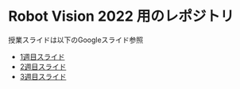 # Robot Vision 2022 用のレポジトリ  

授業スライドは以下のGoogleスライド参照

- [1週目スライド](https://docs.google.com/presentation/d/1kwZDlCVLOGyj9AHAA2AQNve19Z_pT5svijrke_h1spY/edit?usp=sharing)
- [2週目スライド](https://docs.google.com/presentation/d/1vcs6WNnSzMhJlBsFRpjP97G047owoQJCMYVT4vXnLeo/edit?usp=sharing)
- [3週目スライド](https://docs.google.com/presentation/d/1oHPb9HD59gmt5VauOTMjExFefIUMVyLe6qjiQ5UAKNo/edit?usp=sharing)
